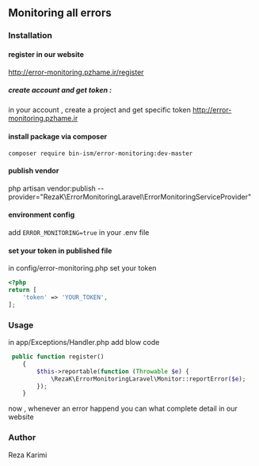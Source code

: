 ## Monitoring all errors



### Installation

#### register in our website
 http://error-monitoring.pzhame.ir/register
##### create account and get token :
 in your account , create a project and get specific token
 http://error-monitoring.pzhame.ir
#### install package via composer
`composer require bin-ism/error-monitoring:dev-master`

#### publish vendor
php artisan vendor:publish --provider="RezaK\ErrorMonitoringLaravel\ErrorMonitoringServiceProvider"

#### environment config
add `ERROR_MONITORING=true` in your .env file


#### set your token in published file
in config/error-monitoring.php set your token
```php 
<?php
return [
    'token' => 'YOUR_TOKEN',
];
```
### Usage
in app/Exceptions/Handler.php add blow code
```php 
 public function register()
    {
        $this->reportable(function (Throwable $e) {
            \RezaK\ErrorMonitoringLaravel\Monitor::reportError($e);
        });
    }
```

now , whenever an error happend you can what complete detail in our website
### Author
Reza Karimi
